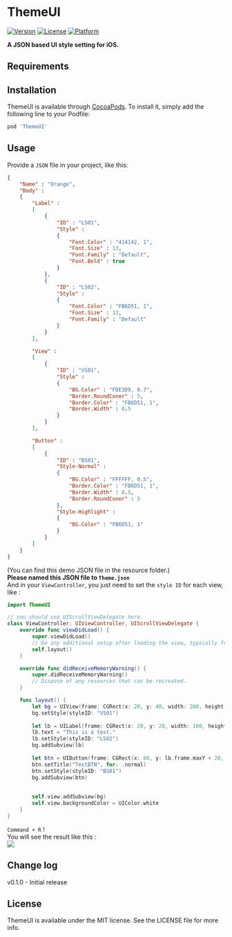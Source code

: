# ThemeUI

[![Version](https://img.shields.io/cocoapods/v/ThemeUI.svg?style=flat)](http://cocoapods.org/pods/ThemeUI)
[![License](https://img.shields.io/cocoapods/l/ThemeUI.svg?style=flat)](http://cocoapods.org/pods/ThemeUI)
[![Platform](https://img.shields.io/cocoapods/p/ThemeUI.svg?style=flat)](http://cocoapods.org/pods/ThemeUI)

**A JSON based UI style setting for iOS.**  

## Requirements  
## Installation  

ThemeUI is available through [CocoaPods](http://cocoapods.org). To install
it, simply add the following line to your Podfile:  

``` ruby
pod 'ThemeUI'
```  

  
## Usage  
Provide a `JSON` file in your project, like this:  
```JSON
{
    "Name" : "Orange",
    "Body" :
    {
        "Label" :
        [
            {
                "ID" : "LS01",
                "Style" :
                {
                    "Font.Color" : "414142, 1",
                    "Font.Size" : 13,
                    "Font.Family" : "Default",
                    "Font.Bold" : true
                }
            },
            {
                "ID" : "LS02",
                "Style" :
                {
                    "Font.Color" : "FB6D51, 1",
                    "Font.Size" : 13,
                    "Font.Family" : "Default"
                }
            }
        ],

        "View" :
        [
            {
                "ID" : "VS01",
                "Style" :
                {
                    "BG.Color" : "FDE3D9, 0.7",
                    "Border.RoundConer" : 5,
                    "Border.Color" : "FB6D51, 1",
                    "Border.Width" : 0.5
                }
            }
        ],

        "Button" :
        [
            {
                "ID" : "BS01",
                "Style-Normal" :
                {
                    "BG.Color" : "FFFFFF, 0.5",
                    "Border.Color" : "FB6D51, 1",
                    "Border.Width" : 0.5,
                    "Border.RoundConer" : 5
                },
                "Style-Highlight" :
                {
                    "BG.Color" : "FB6D51, 1"
                }
            }
        ]
    }
}
```  
(You can find this demo JSON file in the resource folder.)  
**Please named this JSON file to `Theme.json`**  
And in your `ViewController`, you just need to set the `style ID` for each view, like :   
```swift
import ThemeUI

// you should use UIScrollViewDelegate here.
class ViewController: UIViewController, UIScrollViewDelegate {
    override func viewDidLoad() {
        super.viewDidLoad()
        // Do any additional setup after loading the view, typically from a nib.
        self.layout()
    }

    override func didReceiveMemoryWarning() {
        super.didReceiveMemoryWarning()
        // Dispose of any resources that can be recreated.
    }

    func layout() {
        let bg = UIView(frame: CGRect(x: 20, y: 40, width: 200, height: 100))
        bg.setStyle(styleID: "VS01")
        
        let lb = UILabel(frame: CGRect(x: 20, y: 20, width: 160, height: 20))
        lb.text = "This is a test."
        lb.setStyle(styleID: "LS02")
        bg.addSubview(lb)
        
        let btn = UIButton(frame: CGRect(x: 60, y: lb.frame.maxY + 20, width: 80, height: 30))
        btn.setTitle("TestBTN", for: .normal)
        btn.setStyle(styleID: "BS01")
        bg.addSubview(btn)
        
        
        self.view.addSubview(bg)
        self.view.backgroundColor = UIColor.white
    }
}
```  
`Command + R` !  
You will see the result like this :  
<img src="http://i.imgur.com/Sv0UurB.png" />  

## Change log  
v0.1.0 - Initial release  

## License  
ThemeUI is available under the MIT license. See the LICENSE file for more info.
